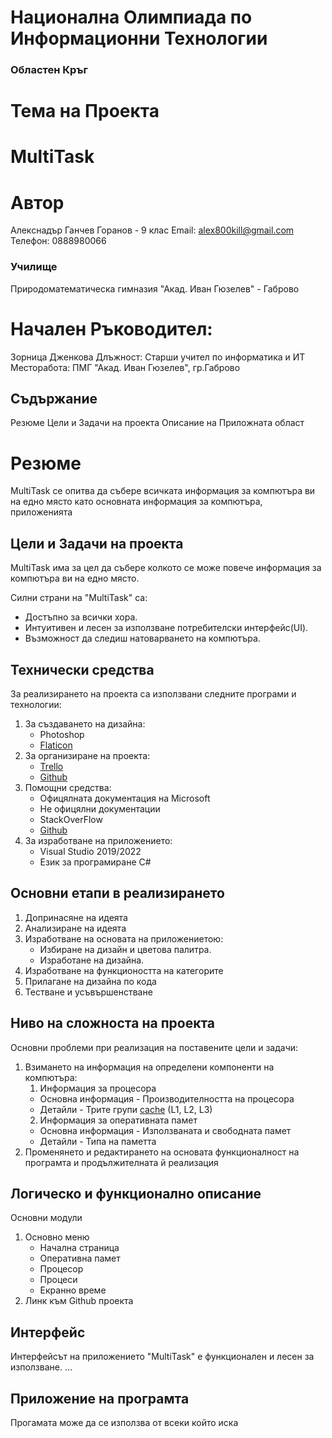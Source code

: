 # Национална Олимпиада по Информационни Технологии
### Областен Кръг

# Тема на Проекта
# MultiTask
# Автор
Алекснадър Ганчев Горанов - 9 клас
Email: alex800kill@gmail.com
Телефон: 0888980066
### Училище
Природоматематическа гимназия "Акад. Иван Гюзелев" - Габрово

# Начален Ръководител:
Зорница Дженкова
Длъжност: Старши учител по информатика и ИТ
Месторабота: ПМГ "Акад. Иван Гюзелев", гр.Габрово

## Съдържание
Резюме
Цели и Задачи на проекта
Описание на Приложната област


# Резюме
MultiTask се опитва да събере всичката информация за компютъра ви на едно място като основната информация за компютъра, приложенията 

<!-- Приложението е с цел да може да намериш всички данни за компютъра си на едно място, като показва всички активни приложения или файлове и информация за процесора и RAM памета и за тяхната производителност на потребителя. Приложението е направено за по технолочините и заинтересувани хора, както и за всички, който искат да проверят производителността на компютъра си или имената на частитие им. -->

## Цели и Задачи на проекта
MultiTask има за цел да събере колкото се може повече информация за компютъра ви на едно място.

Силни страни на "MultiTask" са:
- Достъпно за всички хора.
- Интуитивен и лесен за използване потребителски интерфейс(UI).
- Възможност да следиш натоварването на компютъра.

## Технически средства
За реализирането на проекта са използвани следните програми и технологии:
1. За създаването на дизайна:
    - Photoshop
    - [Flaticon](https://www.flaticon.com)
2. За организиране на проекта:
    - [Trello](https://trello.com/b/uFMwsUfJ/multitask)
    - [Github](https://github.com/TMG8047KG/MultiTask)
3. Помощни средства:
    - Офицялната документация на Microsoft
    - Не офицялни документации
    - StackOverFlow
    - [Github](https://github.com/TMG8047KG/MultiTask)
4. За изработване на приложението:
    - Visual Studio 2019/2022
    - Език за програмиране C#

## Основни етапи в реализирането
1. Допринасяне на идеята
2. Анализиране на идеята
3. Изработване на основата на приложениетою:
    - Избиране на дизайн и цветова палитра.
    - Изработане на дизайна.
4. Изработване на функциоността на категорите
5. Прилагане на дизайна по кода
6. Тестване и усъвършенстване

## Ниво на сложноста на проекта
Основни проблеми при реализация на поставените цели и задачи:
1. Взимането на информация на определени компоненти на компютъра:
    1. Информация за процесора
    - Основна информация - Производителността на процесора
    - Детайли - Трите групи <ins>cache</ins> (L1, L2, L3)
    2. Информация за оперативната памет
    - Основна информация - Използваната и свободната памет
    - Детайли - Типа на паметта
2. Променянето и редактирането на основата функционалност на програмта и продължителната й реализация

## Логическо и функционално описание

Основни модули
1. Основно меню
    - Начална страница
    - Оперативна памет
    - Процесор
    - Процеси
    - Екранно време
2. Линк към Github проекта

## Интерфейс 
Интерфейсът на приложението "MultiTask" е функционален и лесен за използване.
...

## Приложение на програмта 
Прогамата може да се използва от всеки който иска 

<!-- ## Описание на Приложната Област
MultiTask е приложение ориентирано за хора в сверата на информатиката и гейминга...  Приложението представя всякакъв вид информация за вашия компютър за пример информация колко време прекарвате в определени приложения колко се натуварват отделни компоненти на вашия комютър, лист с всички процеси и още много други неща които ще дойдат

За реализирането на проекта са използвани... -->
